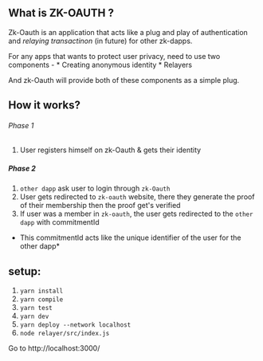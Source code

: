 ## What is ZK-OAUTH ?

Zk-Oauth is an application that acts like a plug and play of authentication 
and *relaying transactinon* (in future) for other zk-dapps.

For any apps that wants to protect user privacy, need to use two components -
	* Creating anonymous identity
	* Relayers

And zk-Oauth will provide both of these components as a simple plug.



## How it works?

###### Phase 1
1. User registers himself on zk-Oauth & gets their identity

##### Phase 2

1. `other dapp` ask user to login through `zk-Oauth`
2. User gets redirected to `zk-oauth` website, there they generate the proof of their membership 
	then the proof get's verified 
3. If user was a member in `zk-oauth`, the user gets redirected to the `other dapp` with 
	commitmentId 

* This commitmentId acts like the unique identifier of the user for the other dapp* 


## setup:

1. `yarn install`
2. `yarn compile`
3. `yarn test`
4. `yarn dev`
5. `yarn deploy --network localhost`
6. `node relayer/src/index.js`

Go to http://localhost:3000/

